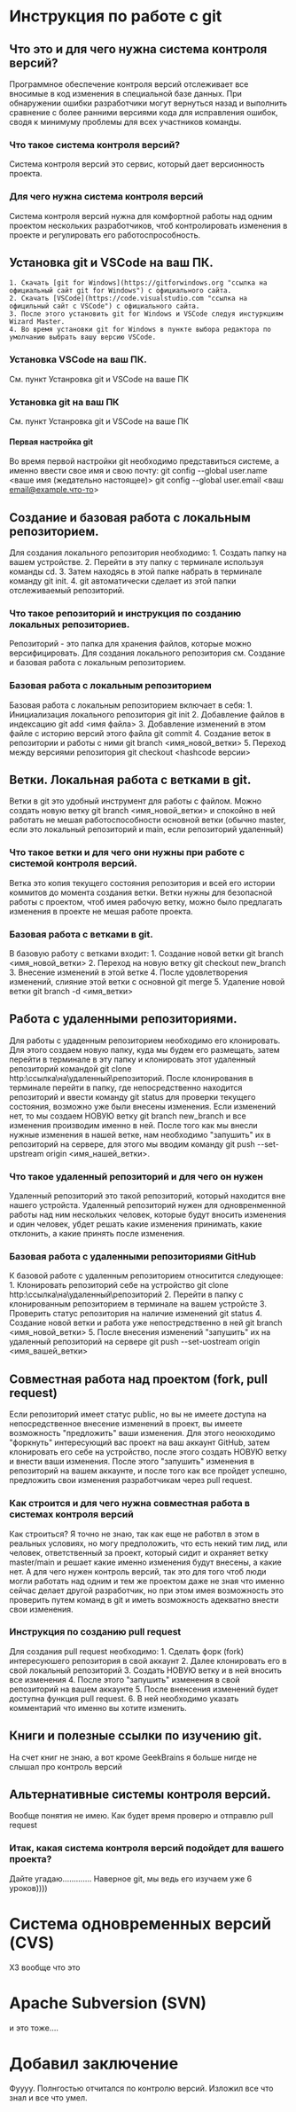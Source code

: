 # Инструкция по работе с git

## Что это и для чего нужна система контроля версий?
Программное обеспечение контроля версий отслеживает все вносимые в код изменения в специальной базе данных. При обнаружении ошибки разработчики могут вернуться назад и выполнить сравнение с более ранними версиями кода для исправления ошибок, сводя к минимуму проблемы для всех участников команды.

### Что такое система контроля версий?
Система контроля версий это сервис, который дает версионность проекта.

### Для чего нужна система контроля версий
Система контроля версий нужна для комфортной работы над одним проектом нескольких разработчиков, чтоб контролировать изменения в проекте и регулировать его работоспрособность.

## Установка git и VSCode на ваш ПК.

    1. Скачать [git for Windows](https://gitforwindows.org "ссылка на официальный сайт git for Windows") с официального сайта.
    2. Скачать [VSCode](https://code.visualstudio.com "ссылка на официльный сайт с VSCode") с официального сайта.
    3. После этого установить git for Windows и VSCode следуя инстуркциям Wizard Master.
    4. Во время установки git for Windows в пункте выбора редактора по умолчанию выбрать вашу версию VSCode.

### Установка VSCode на ваш ПК.
См. пункт Устанровка git и VSCode на ваше ПК

### Установка git на ваш ПК
См. пункт Устанровка git и VSCode на ваше ПК

#### Первая настройка git
Во время первой настройки git необходимо представиться системе, а именно ввести свое имя и свою почту:
git config --global user.name <ваше имя (жедательно настоящее)>
git config --global user.email <ваш email@example.что-то>

## Создание и базовая работа с локальным репозиторием.
Для создания локального репозитория необходимо:
    1. Создать папку на вашем устройстве. 
    2. Перейти в эту папку с терминале используя команды cd.
    3. Затем находясь в этой папке набрать в терминале команду git init.
    4. git автоматически сделает из этой папки отслеживаемый репозиторий.

### Что такое репозиторий и инструкция по созданию локальных репозиториев.
Репозиторий - это папка для хранения файлов, которые можно версифицировать. Для создания локального репозитория см. Создание и базовая работа с локальным репозиторием.

### Базовая работа с локальным репозиторием
Базовая работа с локальным репозиторием включает в себя:
    1. Инициализация локального репозитория git init
    2. Добавление файлов в индексацию git add <имя файла>
    3. Добавление изменений в этом файле с историю версий этого файла git commit
    4. Создание веток в репозитории и работы с ними git branch <имя_новой_ветки>
    5. Переход между версиями репозитория git checkout <hashcode версии>

## Ветки. Локальная работа с ветками в git.
Ветки в git это удобный инструмент для работы с файлом. Можно создать новую ветку git branch <имя_новой_ветки> и спокойно в ней работать не мешая работоспособности основной ветки (обычно master, если это локальный репозиторий и main, если репозиторий удаленный)

### Что такое ветки и для чего они нужны при работе с системой контроля версий.
Ветка это копия текущего состояния репозитория и всей его истории коммитов до момента создания ветки. Ветки нужны для безопасной работы с проектом, чтоб имея рабочую ветку, можно было предлагать изменения в проекте не мешая работе проекта.

### Базовая работа с ветками в git.
В базовую работу с ветками входит:
    1. Создание новой ветки git branch <имя_новой_ветки>
    2. Переход на новую ветку git checkout new_branch
    3. Внесение изменений в этой ветке
    4. После удовлетворения изменений, слияние этой ветки с основной git merge
    5. Удаление новой ветки git branch -d <имя_ветки>

## Работа с удаленными репозиториями.
Для работы с удаденным репозиторием необходимо его клонировать. Для этого создаем новую папку, куда мы будем его размещать, затем перейти в терминале в эту папку и клонировать этот удаленный репозиторий командой git clone http:\\ссылка\на\удаленный\репозиторий. После клонирования в терминале перейти в папку, где непосредственно находится репозиторий и ввести команду git status для проверки текущего состояния, возможно уже были внесены изменения. Если изменений нет, то мы создаем НОВУЮ ветку git branch new_branch и все изменения производим именно в ней. После того как мы внесли нужные изменения в нашей ветке, нам необходимо "запушить" их в репозиторий на сервере, для этого мы вводим команду git push --set-upstream origin <имя_нашей_ветки>.

### Что такое удаленный репозиторий и для чего он нужен
Удаленный репозиторий это такой репозиторий, который находится вне нашего устройста. Удаленный репозиторий нужен для одновренменной работы над ним нескольких человек, которые будут вносить изменения и один человек, убдет решать какие изменения принимать, какие отклонить, а какие принять после изменения.

### Базовая работа с удаленными репозиториями GitHub
К базовой работе с удаленным репозиторием относитится следующее:
    1. Клонировать репозиторий себе на устройство git clone http:\ссылка\на\удаленный\репозиторий
    2. Перейти в папку с клонированным репозиторием в терминале на вашем устройсте
    3. Проверить статус репозитория на наличие изменений git status
    4. Создание новой ветки и работа уже непостредственно в ней git branch <имя_новой_ветки>
    5. После внесения изменений "запушить" их на удаленный репозиторий на сервере git push --set-uostream origin <имя_вашей_ветки>

## Совместная работа над проектом (fork, pull request)
Если репозиторий имеет статус public, но вы не имеете доступа на непосредственное внесение изменений в проект, вы имеете возможность "предложить" ваши изменения. Для этого неоюходимо "форкнуть" интересующий вас проект на ваш аккаунт GitHub, затем клонировать его себе на устройство, после этого создать НОВУЮ ветку и внести ваши изменения. После этого "запушить" изменения в репозиторий на вашем аккаунте, и после того как все пройдет успешно, предложить свои изменения разработчикам через pull request.

### Как строится и для чего нужна совместная работа в системах контроля версий
Как строиться? Я точно не знаю, так как еще не работвл в этом в реальных условиях, но могу предположить, что есть некий тим лид, или человек, ответственный за проект, который сидит и охраняет ветку master/main и решает какие именно изменения будут внесены, а какие нет. А для чего нужен контроль версий, так это для того чтоб люди могли работать над одним и тем же проектом даже не зная что именно сейчас делает другой разработчик, но при этом имея возможность это проверить путем команд в git и иметь возможность адекватно внести свои изменения.

### Инструкция по созданию pull request
Для создания pull request необходимо:
    1. Сделать форк (fork) интересуюшего репозитория в свой аккаунт
    2. Далее клонировать его в свой локальный репозиторий
    3. Создать НОВУЮ ветку и в ней вносить все изменения
    4. После этого "запушить" изменения в свой репозиторий на вашем аккаунте
    5. После вненсения изменений будет доступна функция pull request.
    6. В ней необходимо указать комментарий что именно вы хотите изменить.

## Книги и полезные ссылки по изучению git.
На счет книг не знаю, а вот кроме GeekBrains я больше нигде не слышал про контроль версий

## Альтернативные системы контроля версий.
Вообще понятия не имею. Как будет время проверю и отправлю pull request

### Итак, какая система контроля версий подойдет для вашего проекта?
Дайте угадаю............. Наверное git, мы ведь его изучаем уже 6 уроков))))

# Система одновременных версий (CVS)
ХЗ вообще что это

# Apache Subversion (SVN)
и это тоже....

# Добавил заключение
Фуууу. Полнгостью отчитался по контролю версий. Изложил все что знал и все что умел.